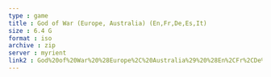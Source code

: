 ```yaml
---
type : game
title : God of War (Europe, Australia) (En,Fr,De,Es,It)
size : 6.4 G
format : iso
archive : zip
server : myrient
link2 : God%20of%20War%20%28Europe%2C%20Australia%29%20%28En%2CFr%2CDe%2CEs%2CIt%29
---
```

